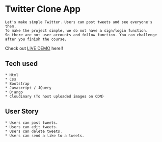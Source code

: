 # Twitter Clone App

```
Let's make simple Twitter. Users can post tweets and see everyone's them.
To make the project simple, we do not have a sign/login function.
So there are not user accounts and follow function. You can challenge after you finish the course.
```

Check out [LIVE DEMO]() here!!

## Tech used

```
* Html
* Css
* Bootstrap
* Javascript / JQuery
* Django
* Cloudinary (To host uploaded images on CDN)

```

## User Story

```
* Users can post tweets.
* Users can edit tweets.
* Users can delete tweets.
* Users can send a like to a tweets.

```
